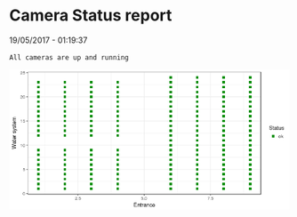 Camera Status report
================
19/05/2017 - 01:19:37

    All cameras are up and running

![](camreport_files/figure-markdown_github/unnamed-chunk-2-1.png)
